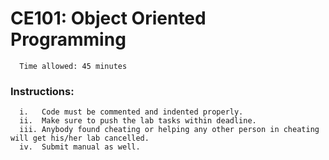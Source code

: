 # CE101: Object Oriented Programming 

      Time allowed: 45 minutes 

### Instructions:

      i.   Code must be commented and indented properly.
      ii.  Make sure to push the lab tasks within deadline.
      iii. Anybody found cheating or helping any other person in cheating will get his/her lab cancelled.
      iv.  Submit manual as well. 


